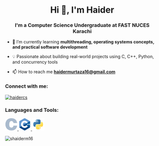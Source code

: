 <h1 align="center">Hi 👋, I'm Haider</h1>
<h3 align="center">I'm a Computer Science Undergraduate at FAST NUCES Karachi</h3>

- 🌱 I’m currently learning **multithreading, operating systems concepts, and practical software development**

- 💡 Passionate about building real-world projects using C, C++, Python, and concurrency tools

- 📫 How to reach me **haidermurtaza16@gmail.com**

<h3 align="left">Connect with me:</h3>
<p align="left">
<a href="https://linkedin.com/in/haidercs" target="blank"><img align="center" src="https://raw.githubusercontent.com/rahuldkjain/github-profile-readme-generator/master/src/images/icons/Social/linked-in-alt.svg" alt="haidercs" height="30" width="40" /></a>
</p>

<h3 align="left">Languages and Tools:</h3>
<p align="left"> <a href="https://www.cprogramming.com/" target="_blank" rel="noreferrer"> <img src="https://raw.githubusercontent.com/devicons/devicon/master/icons/c/c-original.svg" alt="c" width="40" height="40"/> </a> <a href="https://www.w3schools.com/cpp/" target="_blank" rel="noreferrer"> <img src="https://raw.githubusercontent.com/devicons/devicon/master/icons/cplusplus/cplusplus-original.svg" alt="cplusplus" width="40" height="40"/> </a> <a href="https://www.python.org" target="_blank" rel="noreferrer"> <img src="https://raw.githubusercontent.com/devicons/devicon/master/icons/python/python-original.svg" alt="python" width="40" height="40"/> </a> </p>

<p><img align="center" src="https://github-readme-stats.vercel.app/api/top-langs?username=shaiderm16&show_icons=true&locale=en&layout=compact" alt="shaiderm16" /></p>
